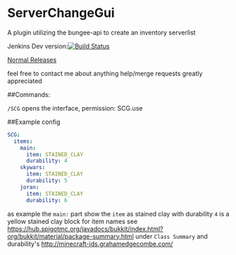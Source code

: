 # ServerChangeGui
A plugin utilizing the bungee-api to create an inventory serverlist

Jenkins Dev version:[![Build Status](http://dingemans.ga:8080/buildStatus/icon?job=ServerChangeGui)](http://dingemans.ga:8080/job/ServerChangeGui)

[Normal Releases](https://github.com/bigibas123/ServerChangeGui/releases "Normal Releases")


feel free to contact me about anything
help/merge requests greatly appreciated


##Commands:

  `/SCG` opens the interface, permission: SCG.use


##Example config
```YAML
SCG:
  items:
    main:
      item: STAINED_CLAY
      durability: 4
    skywars:
      item: STAINED_CLAY
      durability: 5
    joran:
      item: STAINED_CLAY
      durability: 6
```

as example the `main:` part show the `item` as stained clay with durability `4` is a yellow stained clay block
for item names see https://hub.spigotmc.org/javadocs/bukkit/index.html?org/bukkit/material/package-summary.html under `Class Summary` and durability's http://minecraft-ids.grahamedgecombe.com/
